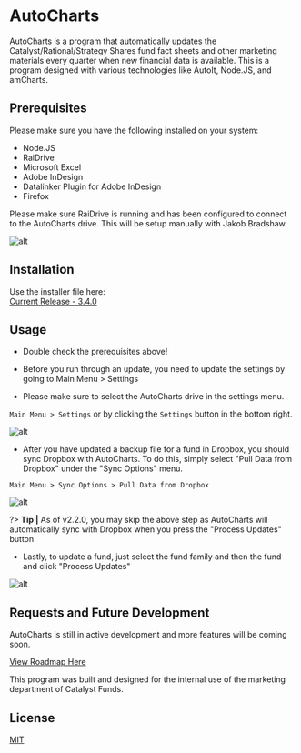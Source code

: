 # AutoCharts

AutoCharts is a program that automatically updates the Catalyst/Rational/Strategy Shares fund fact sheets and other marketing materials every quarter when new financial data is available. This is a program designed with various technologies like AutoIt, Node.JS, and amCharts.

## Prerequisites

Please make sure you have the following installed on your system:
* Node.JS
* RaiDrive
* Microsoft Excel
* Adobe InDesign
* Datalinker Plugin for Adobe InDesign
* Firefox

Please make sure RaiDrive is running and has been configured to connect to the AutoCharts drive. This will be setup manually with Jakob Bradshaw

![alt](/img/raidrive.jpg) 

## Installation

Use the installer file here:   
[Current Release - 3.4.0](https://github.com/oNevion/AutoCharts/releases/download/v3.4.0/AutoCharts_3.4.0_Setup.exe)

## Usage

* Double check the prerequisites above!

* Before you run through an update, you need to update the settings by going to Main Menu > Settings

* Please make sure to select the AutoCharts drive in the settings menu.

`Main Menu > Settings` or by clicking the `Settings` button in the bottom right.

![alt](/img/autocharts1.gif)  

* After you have updated a backup file for a fund in Dropbox, you should sync Dropbox with AutoCharts. To do this, simply select "Pull Data from Dropbox" under the "Sync Options" menu.  

`Main Menu > Sync Options > Pull Data from Dropbox`

![alt](/img/autocharts2.gif)  

?> **Tip |** As of v2.2.0, you may skip the above step as AutoCharts will automatically sync with Dropbox when you press the "Process Updates" button

* Lastly, to update a fund, just select the fund family and then the fund and click "Process Updates"

![alt](/img/autocharts3.gif)  

## Requests and Future Development
AutoCharts is still in active development and more features will be coming soon. 

[View Roadmap Here](https://github.com/oNevion/AutoCharts/projects/1?fullscreen=true)

This program was built and designed for the internal use of the marketing department of Catalyst Funds. 

## License
[MIT](https://choosealicense.com/licenses/mit/)